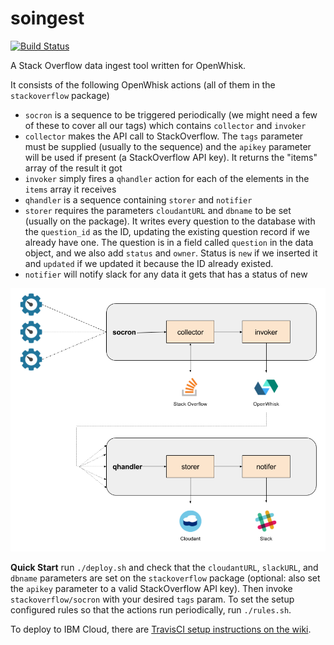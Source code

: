 # soingest

[![Build Status](https://travis-ci.org/ibm-watson-data-lab/soingest.svg?branch=master)](https://travis-ci.org/ibm-watson-data-lab/soingest)

A Stack Overflow data ingest tool written for OpenWhisk.

It consists of the following OpenWhisk actions (all of them in the `stackoverflow` package)

* `socron` is a sequence to be triggered periodically (we might need a few of these to cover all our tags) which contains `collector` and `invoker`
* `collector` makes the API call to StackOverflow.  The `tags` parameter must be supplied (usually to the sequence) and the `apikey` parameter will be used if present (a StackOverflow API key).  It returns the "items" array of the result it got
* `invoker` simply fires a `qhandler` action for each of the elements in the `items` array it receives
* `qhandler` is a sequence containing `storer` and `notifier`
* `storer` requires the parameters `cloudantURL` and `dbname` to be set (usually on the package).  It writes every question to the database with the `question_id` as the ID, updating the existing question record if we already have one.  The question is in a field called `question` in the data object, and we also add `status` and `owner`.  Status is `new` if we inserted it and `updated` if we updated it because the ID already existed.
* `notifier` will notify slack for any data it gets that has a status of new

![schematic](https://raw.githubusercontent.com/ibm-cds-labs/soingest/master/img/schematic.png)

**Quick Start** run `./deploy.sh` and check that the `cloudantURL`, `slackURL`, and `dbname` parameters are set on the `stackoverflow` package (optional: also set the `apikey` parameter to a valid StackOverflow API key).  Then invoke `stackoverflow/socron` with your desired `tags` param.  To set the setup configured rules so that the actions run periodically, run `./rules.sh`.

To deploy to IBM Cloud, there are [TravisCI setup instructions on the wiki](https://github.com/ibm-watson-data-lab/soingest/wiki/TravisCI-setup).
